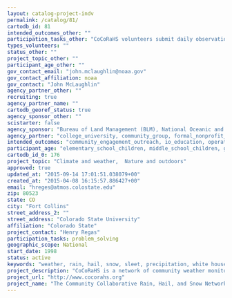 ```yaml
---
layout: catalog-project-indv
permalink: /catalog/81/
cartodb_id: 81
intended_outcomes_other: ""
participation_tasks_other: "CoCoRaHS volunteers submit daily observations of precipitation collected through instruments including hail pads and standardized, low-cost rain gauges. The use of regional coordinators who coordinate local volunteers has enabled the project to scale up to its current size and scope. As of March 2015, a CoCoRaHS rain gauge was installed in the First Lady's Kitchen Garden in the white house. As of March 2015, a CoCoRaHS rain gauge was installed in the First Lady's Kitchen Garden in the white house."
types_volunteers: ""
status_other: ""
project_topic_other: ""
participant_age_other: ""
gov_contact_email: "john.mclaughlin@noaa.gov"
gov_contact_affiliation: noaa
gov_contact: "John McLaughlin"
agency_partner_other: ""
recruiting: true
agency_partner_name: ""
cartodb_georef_status: true
agency_sponsor_other: ""
scistarter: false
agency_sponsor: "Bureau of Land Management (BLM), National Oceanic and Atmospheric Administration (NOAA), National Science Foundation (NSF)"
agency_partner: "college_university, community_group, formal_nonprofit_ngo, for_profit, k12_education, state_local_govermment"
intended_outcomes: "community_engagement_outreach, io_education, operational_integration_use, inform_public_policy, research_advancement"
participant_age: "elementary_school_children, middle_school_children, general_public, teens"
cartodb_id_0: 176
project_topic: "Climate and weather,  Nature and outdoors"
approved: true
updated_at: "2015-09-14 17:01:51.038079+00"
created_at: "2015-04-08 16:15:57.886427+00"
email: "hreges@atmos.colostate.edu"
zip: 80523
state: CO
city: "Fort Collins"
street_address_2: ""
street_address: "Colorado State University"
affiliation: "Colorado State"
project_contact: "Henry Regas"
participation_tasks: problem_solving
geographic_scope: National
start_date: 1998
status: active
keywords: "weather, rain, hail, snow, sleet, precipitation, white house"
project_description: "CoCoRaHS is a network of community weather monitors active in all 50 states and several Canadian provinces. As of Marcy 2015, CoCoRaHS included over 20,000 volunteers. Educational materials for schools and 4-H programs may be found on the project website. CoCoRaHS data is combined with weather information from satellites, radar, and other sources to create the daily participation maps published by the national weather service. CoCoRaHS data is also used to plan infrastructure development, as structures including bridges, spillways, and damns must be designed to weather extreme levels of participation. In addition, farmers and the USDA use CoCoRaHS data to understand crop conditions, plan irrigation, and predict market cycles."
project_url: "http://www.cocorahs.org"
project_name: "The Community Collaborative Rain, Hail, and Snow Network (CoCoRaHS)"
---
```

